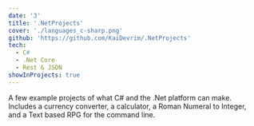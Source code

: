 ```yaml
---
date: '3'
title: '.NetProjects'
cover: './languages_c-sharp.png'
github: 'https://github.com/KaiDevrim/.NetProjects'
tech:
  - C#
  - .Net Core
  - Rest & JSON
showInProjects: true
---
```


A few example projects of what C# and the .Net platform can make. Includes a currency converter, a calculator, a Roman Numeral to Integer, and a Text based RPG for the command line.
